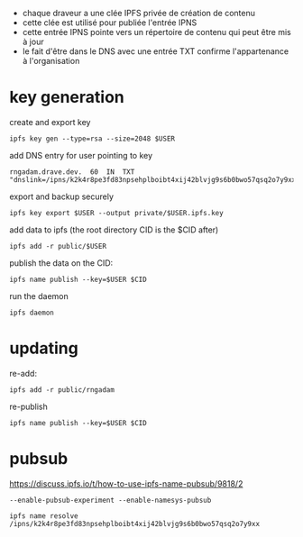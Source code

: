 
* chaque draveur a une clée IPFS privée de création de contenu
* cette clée est utilisé pour publiée l'entrée IPNS
* cette entrée IPNS pointe vers un répertoire de contenu qui peut être mis à jour
* le fait d'être dans le DNS avec une entrée TXT confirme l'appartenance à l'organisation


# key generation

create and export key

    ipfs key gen --type=rsa --size=2048 $USER

add DNS entry for user pointing to key

    rngadam.drave.dev.	60	IN	TXT	"dnslink=/ipns/k2k4r8pe3fd83npsehplboibt4xij42blvjg9s6b0bwo57qsq2o7y9xx"

export and backup securely

    ipfs key export $USER --output private/$USER.ipfs.key

add data to ipfs (the root directory CID is the $CID after)

    ipfs add -r public/$USER

publish the data on the CID:

    ipfs name publish --key=$USER $CID

run the daemon

    ipfs daemon

# updating

re-add:

    ipfs add -r public/rngadam

re-publish

    ipfs name publish --key=$USER $CID

# pubsub

https://discuss.ipfs.io/t/how-to-use-ipfs-name-pubsub/9818/2

    --enable-pubsub-experiment --enable-namesys-pubsub

    ipfs name resolve /ipns/k2k4r8pe3fd83npsehplboibt4xij42blvjg9s6b0bwo57qsq2o7y9xx

